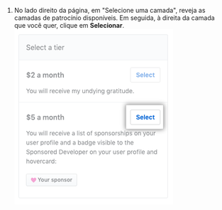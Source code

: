 1. No lado direito da página, em "Selecione uma camada", reveja as camadas de patrocínio disponíveis. Em seguida, à direita da camada que você quer, clique em **Selecionar**. ![Selecione uma caixa de camada](/assets/images/help/sponsors/select-a-tier-box.png)
